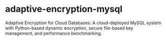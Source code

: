 # adaptive-encryption-mysql
Adaptive Encryption for Cloud Databases: A cloud-deployed MySQL system with Python-based dynamic encryption, secure file-based key management, and performance benchmarking.
